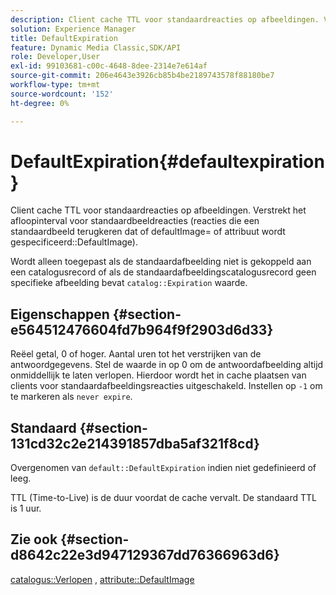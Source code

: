 ```yaml
---
description: Client cache TTL voor standaardreacties op afbeeldingen. Verstrekt het afloopinterval voor standaardbeeldreacties (reacties die een standaardbeeld terugkeren dat of defaultImage= of attribuut DefaultImage wordt gespecificeerd).
solution: Experience Manager
title: DefaultExpiration
feature: Dynamic Media Classic,SDK/API
role: Developer,User
exl-id: 99103681-c00c-4648-8dee-2314e7e614af
source-git-commit: 206e4643e3926cb85b4be2189743578f88180be7
workflow-type: tm+mt
source-wordcount: '152'
ht-degree: 0%

---
```


# DefaultExpiration{#defaultexpiration}

Client cache TTL voor standaardreacties op afbeeldingen. Verstrekt het afloopinterval voor standaardbeeldreacties (reacties die een standaardbeeld terugkeren dat of defaultImage= of attribuut wordt gespecificeerd::DefaultImage).

Wordt alleen toegepast als de standaardafbeelding niet is gekoppeld aan een catalogusrecord of als de standaardafbeeldingscatalogusrecord geen specifieke afbeelding bevat `catalog::Expiration` waarde.

## Eigenschappen {#section-e564512476604fd7b964f9f2903d6d33}

Reëel getal, 0 of hoger. Aantal uren tot het verstrijken van de antwoordgegevens. Stel de waarde in op 0 om de antwoordafbeelding altijd onmiddellijk te laten verlopen. Hierdoor wordt het in cache plaatsen van clients voor standaardafbeeldingsreacties uitgeschakeld. Instellen op `-1` om te markeren als `never expire`.

## Standaard {#section-131cd32c2e214391857dba5af321f8cd}

Overgenomen van `default::DefaultExpiration` indien niet gedefinieerd of leeg.

TTL (Time-to-Live) is de duur voordat de cache vervalt. De standaard TTL is 1 uur.

## Zie ook {#section-d8642c22e3d947129367dd76366963d6}

[catalogus::Verlopen](../../../../../is-api/image-catalog/image-serving-api-ref/c-image-catalog-reference/c-image-svg-data-reference/c-svg-data-reference/r-expiration-svg.md#reference-a7afd668ecbb4d2da65d86259aa6a28a) , [attribute::DefaultImage](../../../../../is-api/image-catalog/image-serving-api-ref/c-image-catalog-reference/c-attributes-reference/r-is-cat-defaultimage.md#reference-8e9900e129f54ed68462a3c2fc3bc433)
